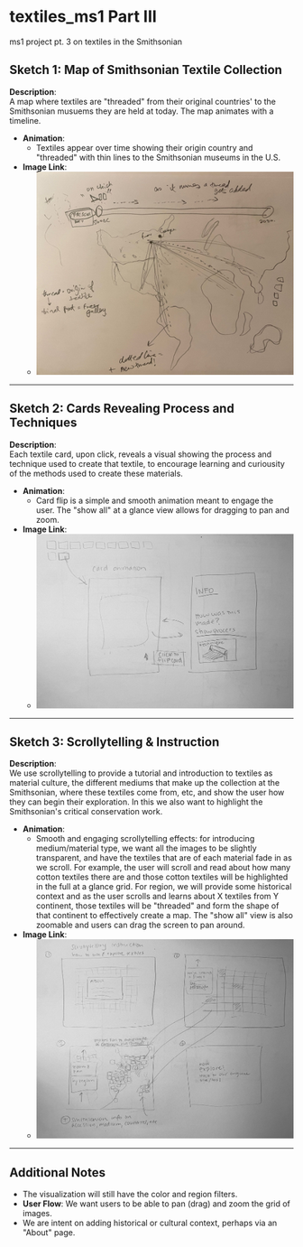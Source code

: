 # textiles_ms1 Part III
ms1 project pt. 3 on textiles in the Smithsonian
## Sketch 1: Map of Smithsonian Textile Collection

**Description**:  
A map where textiles are "threaded" from their original countries' to the Smithsonian musuems they are held at today. The map animates with a timeline.

- **Animation**:
  - Textiles appear over time showing their origin country and "threaded" with thin lines to the Smithsonian museums in the U.S. 
- **Image Link**:
  - ![Sketch 1](/1map.jpeg)

---

## Sketch 2: Cards Revealing Process and Techniques

**Description**:  
Each textile card, upon click, reveals a visual showing the process and technique used to create that textile, to encourage learning and curiousity of the methods used to create these materials.
- **Animation**:
  - Card flip is a simple and smooth animation meant to engage the user. The "show all" at a glance view allows for dragging to pan and zoom.
- **Image Link**:
  - ![Sketch 2](/cards.jpg)

---

## Sketch 3: Scrollytelling & Instruction

**Description**:  
We use scrollytelling to provide a tutorial and introduction to textiles as material culture, the different mediums that make up the collection at the Smithsonian, where these textiles come from, etc, and show the user how they can begin their exploration. In this we also want to highlight the Smithsonian's critical conservation work. 

- **Animation**:
  - Smooth and engaging scrollytelling effects: for introducing medium/material type, we want all the images to be slightly transparent, and have the textiles that are of each material fade in as we scroll. For example, the user will scroll and read about how many cotton textiles there are and those cotton textiles will be highlighted in the full at a glance grid. For region, we will provide some historical context and as the user scrolls and learns about X textiles from Y continent, those textiles will be "threaded" and form the shape of that continent to effectively create a map. The "show all" view is also zoomable and users can drag the screen to pan around.
- **Image Link**:
  - ![Sketch 3](scrollytelling.jpg)

---

## Additional Notes

- The visualization will still have the color and region filters. 
- **User Flow**: We want users to be able to pan (drag) and zoom the grid of images.
- We are intent on adding historical or cultural context, perhaps via an "About" page.
